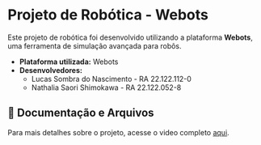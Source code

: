 # Projeto de Robótica - Webots

Este projeto de robótica foi desenvolvido utilizando a plataforma **Webots**, 
uma ferramenta de simulação avançada para robôs.

- **Plataforma utilizada:** Webots
- **Desenvolvedores:**  
  - Lucas Sombra do Nascimento - RA 22.122.112-0  
  - Nathalia Saori Shimokawa - RA 22.122.052-8  


## 🔗 Documentação e Arquivos
Para mais detalhes sobre o projeto, acesse o video completo [aqui](https://drive.google.com/file/d/161WGHN42CXp2-qFSUv-QUsQ2qOpQ5jvB/view).


